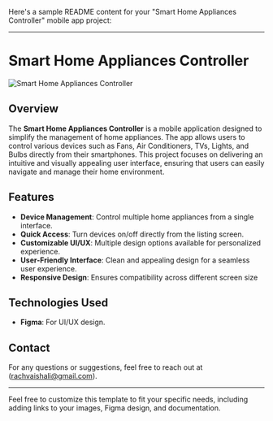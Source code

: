 Here's a sample README content for your "Smart Home Appliances Controller" mobile app project:

---

# Smart Home Appliances Controller

![Smart Home Appliances Controller](link-to-your-app-image)

## Overview

The **Smart Home Appliances Controller** is a mobile application designed to simplify the management of home appliances. The app allows users to control various devices such as Fans, Air Conditioners, TVs, Lights, and Bulbs directly from their smartphones. This project focuses on delivering an intuitive and visually appealing user interface, ensuring that users can easily navigate and manage their home environment.

## Features

- **Device Management**: Control multiple home appliances from a single interface.
- **Quick Access**: Turn devices on/off directly from the listing screen.
- **Customizable UI/UX**: Multiple design options available for personalized experience.
- **User-Friendly Interface**: Clean and appealing design for a seamless user experience.
- **Responsive Design**: Ensures compatibility across different screen size


## Technologies Used

- **Figma**: For UI/UX design.



## Contact

For any questions or suggestions, feel free to reach out at (rachvaishali@gmail.com).

---

Feel free to customize this template to fit your specific needs, including adding links to your images, Figma design, and documentation.
